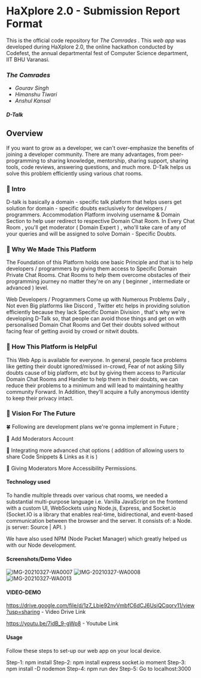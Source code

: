 # HaXplore 2.0 - Submission Report Format

This is the official code repository for _The Comrades_ . This _web app_ was developed during HaXplore 2.0, 
the online hackathon conducted by Codefest, the annual departmental fest of Computer Science department, IIT BHU Varanasi.

### _The Comrades_

* _Gourav Singh_
* _Himanshu Tiwari_
* _Anshul Kansal_

#### _D-Talk_


## Overview

If you want to grow as a developer, we can't over-emphasize the benefits of joining a developer community. There are many advantages, from peer-programming to sharing knowledge, mentorship, sharing support, sharing tools, code reviews, answering questions, and much more. D-Talk helps us solve this problem efficiently using various chat rooms.

### 🔶 Intro

D-talk is basically a domain - specific talk platform that helps users get solution for domain - specific doubts exclusively for developers / programmers. Accommodation Platform involving username & Domain Section to help user redirect to respective Domain Chat Room. In Every Chat Room , you'll get moderator ( Domain Expert ) , who'll take care of any of your queries and will be assigned to solve Domain - Specific Doubts. 


### 🔶 Why We Made This Platform 

The Foundation of this Platform holds one basic Principle and that is to help developers / programmers by giving them access to Specific Domain Private Chat Rooms. Chat Rooms to help them overcome obstacles of their programming journey no matter they're on any ( beginner , intermediate or advanced ) level.

Web Developers / Programmers Come up with Numerous Problems Daily , Not even Big platforms like Discord , Twitter etc helps in providing solution efficiently because they lack Specific Domain Division , that's why we're developing D-Talk so, that people can avoid those things and get on with personalised Domain Chat Rooms and Get their doubts solved without facing fear of getting avoid by crowd or nitwit doubts.


### 🔶 How This Platform is HelpFul 

 This Web App is available for everyone. In general, people face problems like getting their doubt ignored/missed in-crowd, Fear of not asking Silly doubts cause of big platform, etc but by giving them access to Particular Domain Chat Rooms and Handler to help them in their doubts, we can reduce their problems to a minimum and will lead to maintaining healthy community Forward. In Addition, they'll acquire a fully anonymous identity to keep their privacy intact. 


### 🔶 Vision For The Future 

🍀 Following are development plans we're gonna implement in Future ; 

🔷 Add Moderators Account 

🔷 Integrating more advanced chat options ( addition of allowing users to share Code Snippets & Links as it is ) 

🔷 Giving Moderators More Accessibility Permissions.


#### Technology used

To handle multiple threads over various chat rooms, we needed a substantial multi-purpose language i.e. Vanilla JavaScript on the frontend with a custom UI, WebSockets using Node.js, Express, and Socket.io  (Socket.IO is a library that enables real-time, bidirectional, and event-based communication between the browser and the server. It consists of: a Node. js server: Source | API. )

We have also used NPM (Node Packet Manager) which greatly helped us with our Node development.


#### Screenshots/Demo Video

![IMG-20210327-WA0007](https://user-images.githubusercontent.com/49956754/112720435-47bb8b80-8f24-11eb-9c2c-34c891ecbb38.jpg)
![IMG-20210327-WA0008](https://user-images.githubusercontent.com/49956754/112720438-4ab67c00-8f24-11eb-984f-8fb546bf3b89.jpg)
![IMG-20210327-WA0013](https://user-images.githubusercontent.com/49956754/112720440-4d18d600-8f24-11eb-89fc-03904b48b873.jpg)
#### VIDEO-DEMO

https://drive.google.com/file/d/1z7_Lbie92nvVmbfC6dCJ6UsiQCqorv11/view?usp=sharing - Video Drive Link

https://youtu.be/7idB_9-gWp8 - Youtube Link

#### Usage

Follow these steps to set-up our web app on your local device.

Step-1: npm install
Step-2: npm install express socket.io moment
Step-3: npm install -D nodemon
Step-4: npm run dev
Step-5: Go to localhost:3000





